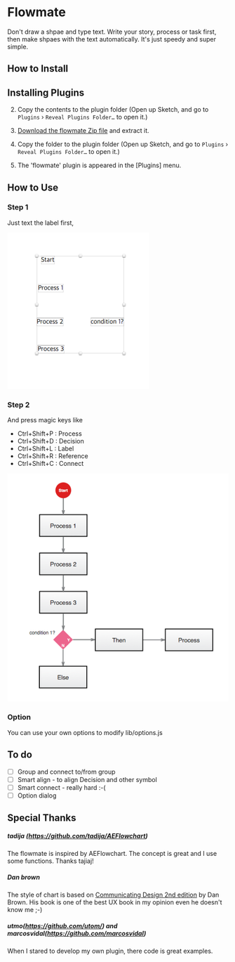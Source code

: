 # Flowmate

Don't draw a shpae and type text. Write your story, process or task first, then make shpaes with the text automatically. It's just speedy and super simple. 

## How to Install

## Installing Plugins
2. Copy the contents to the plugin folder (Open up Sketch, and go to `Plugins` › `Reveal Plugins Folder…` to open it.)

1. [Download the flowmate Zip file](https://github.com/wodory/flowmate/archive/master.zip) and extract it. 
2. Copy the folder to the plugin folder (Open up Sketch, and go to `Plugins` › `Reveal Plugins Folder…` to open it.)
3. The 'flowmate' plugin is appeared in the [Plugins] menu.

## How to Use 

### Step 1
Just text the label first, 

![before](doc/before.png)

### Step 2
And press magic keys like 
* Ctrl+Shift+P : Process 
* Ctrl+Shift+D : Decision
* Ctrl+Shift+L : Label
* Ctrl+Shift+R : Reference
* Ctrl+Shift+C : Connect

![after](doc/after.png)

### Option

You can use your own options to modify lib/options.js

## To do

- [ ] Group and connect to/from group
- [ ] Smart align - to align Decision and other symbol
- [ ] Smart connect - really hard :-(
- [ ] Option dialog 

## Special Thanks 

##### tadija (https://github.com/tadija/AEFlowchart)

The flowmate is inspired by AEFlowchart. The concept is great and I use some functions. Thanks tajiaj!

##### Dan brown

The style of chart is based on [Communicating Design 2nd edition](http://www.amazon.com/Communicating-Design-Developing-Documentation-Planning/dp/0321712463) by Dan Brown. His book is one of the best UX book in my opinion even he doesn't know me ;-) 

##### utmo(https://github.com/utom/) and marcosvidal(https://github.com/marcosvidal)

When I stared to develop my own plugin, there code is great examples. 
